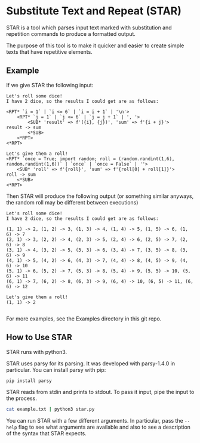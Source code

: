 # Substitute Text and Repeat (STAR)
STAR is a tool which parses input text marked with substitution and repetition commands to produce a formatted output.

The purpose of this tool is to make it quicker and easier to create simple texts that have repetitive elements.

## Example

If we give STAR the following input:
```
Let's roll some dice!
I have 2 dice, so the results I could get are as follows:

<RPT* `i = 1` | `i <= 6` | `i = i + 1` | '\n'>
	<RPT* `j = 1` | `j <= 6` | `j = j + 1` | ', '>
		<SUB* 'result' => f'({i}, {j})', 'sum' => f'{i + j}'>
result -> sum
		<*SUB>
	<*RPT>
<*RPT>

Let's give them a roll!
<RPT* `once = True; import random; roll = (random.randint(1,6), random.randint(1,6))` | `once` | `once = False` | ''>
	<SUB* 'roll' => f'{roll}', 'sum' => f'{roll[0] + roll[1]}'>
roll -> sum
	<*SUB>
<*RPT>
```

Then STAR will produce the following output (or something similar anyways, the random roll may be different between executions)
```
Let's roll some dice!
I have 2 dice, so the results I could get are as follows:

(1, 1) -> 2, (1, 2) -> 3, (1, 3) -> 4, (1, 4) -> 5, (1, 5) -> 6, (1, 6) -> 7
(2, 1) -> 3, (2, 2) -> 4, (2, 3) -> 5, (2, 4) -> 6, (2, 5) -> 7, (2, 6) -> 8
(3, 1) -> 4, (3, 2) -> 5, (3, 3) -> 6, (3, 4) -> 7, (3, 5) -> 8, (3, 6) -> 9
(4, 1) -> 5, (4, 2) -> 6, (4, 3) -> 7, (4, 4) -> 8, (4, 5) -> 9, (4, 6) -> 10
(5, 1) -> 6, (5, 2) -> 7, (5, 3) -> 8, (5, 4) -> 9, (5, 5) -> 10, (5, 6) -> 11
(6, 1) -> 7, (6, 2) -> 8, (6, 3) -> 9, (6, 4) -> 10, (6, 5) -> 11, (6, 6) -> 12

Let's give them a roll!
(1, 1) -> 2


```

For more examples, see the Examples directory in this git repo.

## How to Use STAR

STAR runs with python3.

STAR uses parsy for its parsing. It was developed with parsy-1.4.0 in particular. You can install parsy with pip:
```sh
pip install parsy
```

STAR reads from stdin and prints to stdout. To pass it input, pipe the input to the process.
```sh
cat example.txt | python3 star.py
```

You can run STAR with a few different arguments. In particular, pass the `--help` flag to see what arguments are available and also to see a description of the syntax that STAR expects.